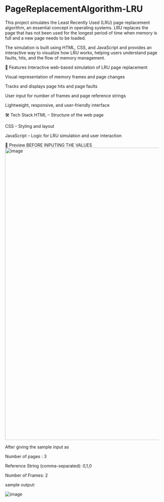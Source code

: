 # PageReplacementAlgorithm-LRU
This project simulates the Least Recently Used (LRU) page replacement algorithm, an essential concept in operating systems. LRU replaces the page that has not been used for the longest period of time when memory is full and a new page needs to be loaded.

The simulation is built using HTML, CSS, and JavaScript and provides an interactive way to visualize how LRU works, helping users understand page faults, hits, and the flow of memory management.

🚀 Features
Interactive web-based simulation of LRU page replacement

Visual representation of memory frames and page changes

Tracks and displays page hits and page faults

User input for number of frames and page reference strings

Lightweight, responsive, and user-friendly interface

🛠️ Tech Stack
HTML – Structure of the web page

CSS – Styling and layout

JavaScript – Logic for LRU simulation and user interaction


📸 Preview
BEFORE INPUTING THE VALUES
<img width="959" alt="image" src="https://github.com/user-attachments/assets/ffd75cfb-71c0-45e6-8369-8010794293e8" />

After giving the sample input as 

Number of pages : 3

Reference String (comma-separated): 0,1,0

Number of Frames: 2

sample output:

![image](https://github.com/user-attachments/assets/a16f34ae-0659-4d48-98f5-6c7d46e74018)
